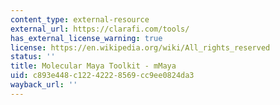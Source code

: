 ```yaml
---
content_type: external-resource
external_url: https://clarafi.com/tools/
has_external_license_warning: true
license: https://en.wikipedia.org/wiki/All_rights_reserved
status: ''
title: Molecular Maya Toolkit - mMaya
uid: c893e448-c122-4222-8569-cc9ee0824da3
wayback_url: ''
---
```

